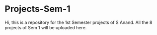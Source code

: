 # Projects-Sem-1
Hi, this is a repository for the 1st Semester projects of S Anand. All the 8 projects of Sem 1 will be uploaded here.
